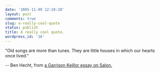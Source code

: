 ```yaml
---
date: '2005-11-09 12:10:20'
layout: post
comments: true
slug: a-really-cool-quote
status: publish
title: A really cool quote.
wordpress_id: '16'
---
```


"Old songs are more than tunes. They are little houses in which our hearts once lived."

-- Ben Hecht, from [a Garrison Keillor essay on Salon.](http://www.salon.com/opinion/feature/2005/11/09/keillor/print.html)
